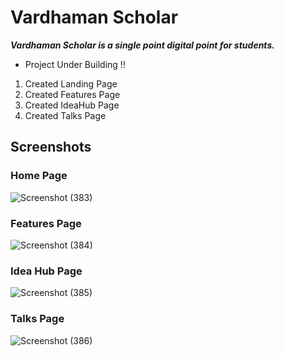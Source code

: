 # Vardhaman Scholar
***Vardhaman Scholar is a single point digital point for students.***
- Project Under Building !!
1. Created Landing Page
2. Created Features Page
3. Created IdeaHub Page
4. Created Talks Page

## Screenshots

### Home Page
![Screenshot (383)](https://user-images.githubusercontent.com/101012091/195716594-5fa65e39-125f-4df6-ba40-806c57ca3309.png)


### Features Page
![Screenshot (384)](https://user-images.githubusercontent.com/101012091/195716603-4920c685-bc04-4517-974e-ca40de5dac98.png)


### Idea Hub Page
![Screenshot (385)](https://user-images.githubusercontent.com/101012091/195716610-cb9a058b-dd02-4b98-9977-4d9f90d623a6.png)


### Talks Page
![Screenshot (386)](https://user-images.githubusercontent.com/101012091/195716615-5153c02e-e9ad-41a2-a75e-703ab3e18950.png)
